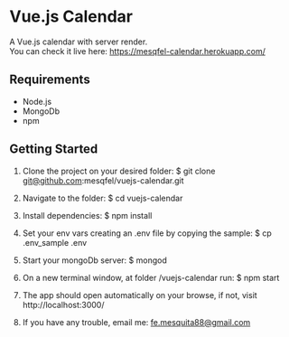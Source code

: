 # Vue.js Calendar

A Vue.js calendar with server render.<br>
You can check it live here: https://mesqfel-calendar.herokuapp.com/

## Requirements
* Node.js
* MongoDb
* npm

## Getting Started

1. Clone the project on your desired folder: $ git clone git@github.com:mesqfel/vuejs-calendar.git

2. Navigate to the folder: $ cd vuejs-calendar

3. Install dependencies: $ npm install

4. Set your env vars creating an .env file by copying the sample: $ cp .env_sample .env

5. Start your mongoDb server: $ mongod

6. On a new terminal window, at folder /vuejs-calendar run: $ npm start

7. The app should open automatically on your browse, if not, visit http://localhost:3000/

8. If you have any trouble, email me: fe.mesquita88@gmail.com
